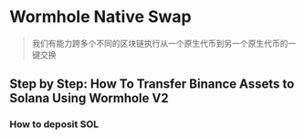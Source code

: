 # Wormhole Native Swap

> 我们有能力跨多个不同的区块链执行从一个原生代币到另一个原生代币的一键交换

## Step by Step: How To Transfer Binance Assets to Solana Using Wormhole V2

### How to deposit SOL

